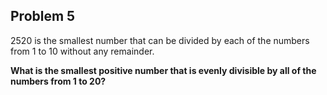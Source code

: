 <h2>Problem 5</h2>
<p>2520 is the smallest number that can be divided by each of the numbers from 1 to 10 without any remainder.

<strong>What is the smallest positive number that is evenly divisible by all of the numbers from 1 to 20?</strong></p>

